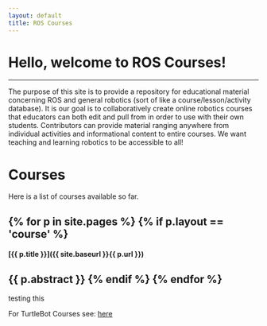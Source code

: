 ```yaml
---
layout: default
title: ROS Courses
---
```


# Hello, welcome to ROS Courses!

----

The purpose of this site is to provide a repository for educational material concerning ROS and general robotics (sort of like a course/lesson/activity database).  It is our goal is to collaboratively create online robotics courses that educators can both edit and pull from in order to use with their own students.  Contributors can provide material ranging anywhere from individual activities and informational content to entire courses.  We want teaching and learning robotics to be accessible to all!


# Courses

Here is a list of courses available so far. 


{% for p in site.pages %}
    {% if p.layout == 'course' %}
----

#### [{{ p.title }}]({{ site.baseurl }}{{ p.url }})

{{ p.abstract }}
    {% endif %}
{% endfor %}
----

testing this

For TurtleBot Courses see: [here](turtlebot)

